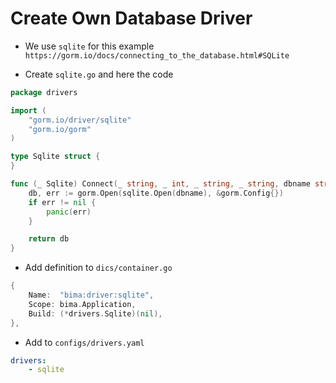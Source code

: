 # Create Own Database Driver

- We use `sqlite` for this example `https://gorm.io/docs/connecting_to_the_database.html#SQLite` 

- Create `sqlite.go` and here the code

```go
package drivers

import (
	"gorm.io/driver/sqlite"
	"gorm.io/gorm"
)

type Sqlite struct {
}

func (_ Sqlite) Connect(_ string, _ int, _ string, _ string, dbname string, _ bool) *gorm.DB {
    db, err := gorm.Open(sqlite.Open(dbname), &gorm.Config{})
    if err != nil {
        panic(err)
    }

	return db
}

```

- Add definition to `dics/container.go`

```go
{
    Name:  "bima:driver:sqlite",
    Scope: bima.Application,
    Build: (*drivers.Sqlite)(nil),
},
```

- Add to `configs/drivers.yaml`

```yaml
drivers:
    - sqlite
```
